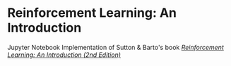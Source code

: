 # Reinforcement Learning: An Introduction
 Jupyter Notebook Implementation of Sutton & Barto's book [*Reinforcement Learning: An Introduction (2nd Edition)*](http://incompleteideas.net/book/the-book-2nd.html)
